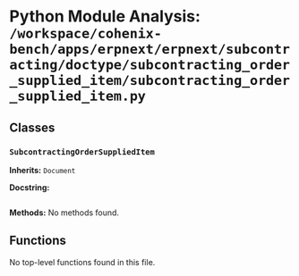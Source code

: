 # Python Module Analysis: `/workspace/cohenix-bench/apps/erpnext/erpnext/subcontracting/doctype/subcontracting_order_supplied_item/subcontracting_order_supplied_item.py`

## Classes

### `SubcontractingOrderSuppliedItem`
**Inherits:** `Document`


**Docstring:**
```

```

**Methods:**
No methods found.




## Functions

No top-level functions found in this file.
